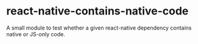 # react-native-contains-native-code
A small module to test whether a given react-native dependency contains native or JS-only code.
